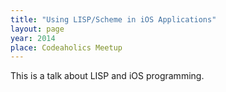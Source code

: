 ```yaml
---
title: "Using LISP/Scheme in iOS Applications"
layout: page
year: 2014
place: Codeaholics Meetup
---
```


This is a talk about LISP and iOS programming.

